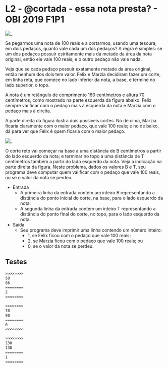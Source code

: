 # L2 - @cortada - essa nota presta? - OBI 2019 F1P1

[](solver.cpp)

![_](cover.jpg)

Se pegarmos uma nota de 100 reais e a cortarmos, usando uma tesoura, em dois pedaços, quanto vale cada um dos pedaços? A regra é simples: se um dos pedaços possuir estritamente mais da metade da área da nota original, então ele vale 100 reais; e o outro pedaço não vale nada.

Veja que se cada pedaço possuir exatamente metade da área original, então nenhum dos dois tem valor. Felix e Marzia decidiram fazer um corte, em linha reta, que comece no lado inferior da nota, a base, e termine no lado superior, o topo.

A nota é um retângulo de comprimento 160 centímetros e altura 70 centímetros, como mostrado na parte esquerda da figura abaixo. Felix sempre vai ficar com o pedaço mais à esquerda da nota e Marzia com o pedaço mais à direita.

A parte direita da figura ilustra dois possíveis cortes. No de cima, Marzia ficaria claramente com o maior pedaço, que vale 100 reais; e no de baixo, dá para ver que Felix é quem ficaria com o maior pedaço.

![_](figura.png)

O corte reto vai começar na base a uma distância de B centímetros a partir do lado esquerdo da nota; e terminar no topo a uma distância de T centímetros também a partir do lado esquerdo da nota. Veja a indicação na parte direita da figura. Neste problema, dados os valores B e T, seu programa deve computar quem vai ficar com o pedaço que vale 100 reais, ou se o valor da nota se perdeu.

- Entrada
  - A primeira linha da entrada contém um inteiro B representando a distância do ponto inicial do corte, na base, para o lado esquerdo da nota.
  - A segunda linha da entrada contém um inteiro T representando a distância do ponto final do corte, no topo, para o lado esquerdo da nota.
- Saída
  - Seu programa deve imprimir uma linha contendo um número inteiro:
    - 1, se Felix ficou com o pedaço que vale 100 reais;
    - 2, se Marzia ficou com o pedaço que vale 100 reais; ou
    - 0, se o valor da nota se perdeu.

## Testes

``` txt
>>>>>>>>
50
86
========
2
<<<<<<<<

>>>>>>>>
70
90
========
0
<<<<<<<<

>>>>>>>>
130
138
========
1
<<<<<<<<

```
